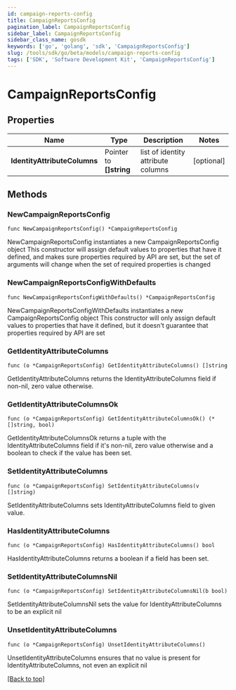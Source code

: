 ```yaml
---
id: campaign-reports-config
title: CampaignReportsConfig
pagination_label: CampaignReportsConfig
sidebar_label: CampaignReportsConfig
sidebar_class_name: gosdk
keywords: ['go', 'golang', 'sdk', 'CampaignReportsConfig'] 
slug: /tools/sdk/go/beta/models/campaign-reports-config
tags: ['SDK', 'Software Development Kit', 'CampaignReportsConfig']
---
```


# CampaignReportsConfig

## Properties

Name | Type | Description | Notes
------------ | ------------- | ------------- | -------------
**IdentityAttributeColumns** | Pointer to **[]string** | list of identity attribute columns | [optional] 

## Methods

### NewCampaignReportsConfig

`func NewCampaignReportsConfig() *CampaignReportsConfig`

NewCampaignReportsConfig instantiates a new CampaignReportsConfig object
This constructor will assign default values to properties that have it defined,
and makes sure properties required by API are set, but the set of arguments
will change when the set of required properties is changed

### NewCampaignReportsConfigWithDefaults

`func NewCampaignReportsConfigWithDefaults() *CampaignReportsConfig`

NewCampaignReportsConfigWithDefaults instantiates a new CampaignReportsConfig object
This constructor will only assign default values to properties that have it defined,
but it doesn't guarantee that properties required by API are set

### GetIdentityAttributeColumns

`func (o *CampaignReportsConfig) GetIdentityAttributeColumns() []string`

GetIdentityAttributeColumns returns the IdentityAttributeColumns field if non-nil, zero value otherwise.

### GetIdentityAttributeColumnsOk

`func (o *CampaignReportsConfig) GetIdentityAttributeColumnsOk() (*[]string, bool)`

GetIdentityAttributeColumnsOk returns a tuple with the IdentityAttributeColumns field if it's non-nil, zero value otherwise
and a boolean to check if the value has been set.

### SetIdentityAttributeColumns

`func (o *CampaignReportsConfig) SetIdentityAttributeColumns(v []string)`

SetIdentityAttributeColumns sets IdentityAttributeColumns field to given value.

### HasIdentityAttributeColumns

`func (o *CampaignReportsConfig) HasIdentityAttributeColumns() bool`

HasIdentityAttributeColumns returns a boolean if a field has been set.

### SetIdentityAttributeColumnsNil

`func (o *CampaignReportsConfig) SetIdentityAttributeColumnsNil(b bool)`

 SetIdentityAttributeColumnsNil sets the value for IdentityAttributeColumns to be an explicit nil

### UnsetIdentityAttributeColumns
`func (o *CampaignReportsConfig) UnsetIdentityAttributeColumns()`

UnsetIdentityAttributeColumns ensures that no value is present for IdentityAttributeColumns, not even an explicit nil

[[Back to top]](#) 


